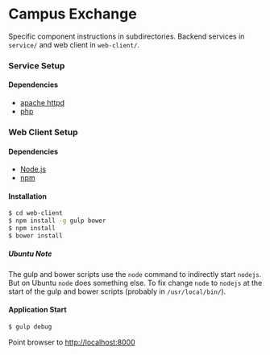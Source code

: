 # Campus Exchange

Specific component instructions in subdirectories. Backend services in `service/` and web client in `web-client/`.

### Service Setup

#### Dependencies

* [apache httpd](http://httpd.apache.org)
* [php](http://php.net)

### Web Client Setup

#### Dependencies

* [Node.js](http://nodejs.org)
* [npm](https://www.npmjs.org)

#### Installation

```sh
$ cd web-client
$ npm install -g gulp bower
$ npm install
$ bower install
```

##### Ubuntu Note
The gulp and bower scripts use the ```node``` command to indirectly start ```nodejs```. But on Ubuntu ```node``` does something else. To fix change ```node``` to ```nodejs``` at the start of the gulp and bower scripts (probably in ```/usr/local/bin/```).

#### Application Start

```sh
$ gulp debug
```

Point browser to [http://localhost:8000](http://localhost:8000)
